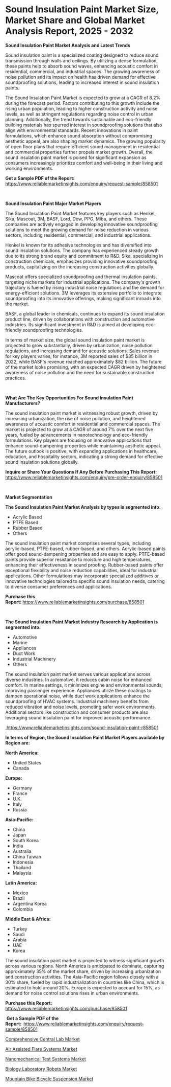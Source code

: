 <p><h1>Sound Insulation Paint Market Size, Market Share and Global Market Analysis Report, 2025 - 2032</h1></p><p><strong>Sound Insulation Paint Market Analysis and Latest Trends</strong></p>
<p><p>Sound insulation paint is a specialized coating designed to reduce sound transmission through walls and ceilings. By utilizing a dense formulation, these paints help to absorb sound waves, enhancing acoustic comfort in residential, commercial, and industrial spaces. The growing awareness of noise pollution and its impact on health has driven demand for effective soundproofing solutions, leading to increased interest in sound insulation paints.</p><p>The Sound Insulation Paint Market is expected to grow at a CAGR of 8.2% during the forecast period. Factors contributing to this growth include the rising urban population, leading to higher construction activity and noise levels, as well as stringent regulations regarding noise control in urban planning. Additionally, the trend towards sustainable and eco-friendly building materials has spurred interest in soundproofing solutions that also align with environmental standards. Recent innovations in paint formulations, which enhance sound absorption without compromising aesthetic appeal, are also shaping market dynamics. The growing popularity of open floor plans that require efficient sound management in residential and commercial properties further propels market growth. Overall, the sound insulation paint market is poised for significant expansion as consumers increasingly prioritize comfort and well-being in their living and working environments.</p></p>
<p><strong>Get a Sample PDF of the Report:&nbsp;</strong> <a href="https://www.reliablemarketinsights.com/enquiry/request-sample/858501?utm_campaign=3520&utm_medium=2&utm_source=Github&utm_content=ia&utm_term=31032025&utm_id=sound-insulation-paint">https://www.reliablemarketinsights.com/enquiry/request-sample/858501</a></p>
<p>&nbsp;</p>
<p><strong>Sound Insulation Paint Major Market Players</strong></p>
<p><p>The Sound Insulation Paint Market features key players such as Henkel, Sika, Mascoat, 3M, BASF, Lord, Dow, PPG, Miba, and others. These companies are actively engaged in developing innovative soundproofing solutions to meet the growing demand for noise reduction in various sectors, including residential, commercial, and industrial applications.</p><p>Henkel is known for its adhesive technologies and has diversified into sound insulation solutions. The company has experienced steady growth due to its strong brand equity and commitment to R&D. Sika, specializing in construction chemicals, emphasizes providing innovative soundproofing products, capitalizing on the increasing construction activities globally.</p><p>Mascoat offers specialized soundproofing and thermal insulation paints, targeting niche markets for industrial applications. The company's growth trajectory is fueled by rising industrial noise regulations and the demand for energy-efficient solutions. 3M leverages its extensive portfolio to integrate soundproofing into its innovative offerings, making significant inroads into the market.</p><p>BASF, a global leader in chemicals, continues to expand its sound insulation product line, driven by collaborations with construction and automotive industries. Its significant investment in R&D is aimed at developing eco-friendly soundproofing technologies.</p><p>In terms of market size, the global sound insulation paint market is projected to grow substantially, driven by urbanization, noise pollution regulations, and increasing demand for acoustic solutions. Sales revenue for key players varies; for instance, 3M reported sales of $35 billion in 2022, while BASF's revenue reached approximately $82 billion. The future of the market looks promising, with an expected CAGR driven by heightened awareness of noise pollution and the need for sustainable construction practices.</p></p>
<p>&nbsp;</p>
<p><strong>What Are The Key Opportunities For Sound Insulation Paint Manufacturers?</strong></p>
<p><p>The sound insulation paint market is witnessing robust growth, driven by increasing urbanization, the rise of noise pollution, and heightened awareness of acoustic comfort in residential and commercial spaces. The market is projected to grow at a CAGR of around 7% over the next five years, fueled by advancements in nanotechnology and eco-friendly formulations. Key players are focusing on innovative applications that enhance sound-dampening properties while maintaining aesthetic appeal. The future outlook is positive, with expanding applications in healthcare, education, and hospitality sectors, indicating a strong demand for effective sound insulation solutions globally.</p></p>
<p><strong>Inquire or Share Your Questions If Any Before Purchasing This Report:</strong> <a href="https://www.reliablemarketinsights.com/enquiry/pre-order-enquiry/858501?utm_campaign=3520&utm_medium=2&utm_source=Github&utm_content=ia&utm_term=31032025&utm_id=sound-insulation-paint">https://www.reliablemarketinsights.com/enquiry/pre-order-enquiry/858501</a></p>
<p>&nbsp;</p>
<p><strong>Market Segmentation</strong></p>
<p><strong>The Sound Insulation Paint Market Analysis by types is segmented into:</strong></p>
<p><ul><li>Acrylic Based</li><li>PTFE Based</li><li>Rubber Based</li><li>Others</li></ul></p>
<p><p>The sound insulation paint market comprises several types, including acrylic-based, PTFE-based, rubber-based, and others. Acrylic-based paints offer good sound-dampening properties and are easy to apply. PTFE-based paints provide superior resistance to moisture and high temperatures, enhancing their effectiveness in sound proofing. Rubber-based paints offer exceptional flexibility and noise reduction capabilities, ideal for industrial applications. Other formulations may incorporate specialized additives or innovative technologies tailored to specific sound insulation needs, catering to diverse consumer preferences and applications.</p></p>
<p><strong>Purchase this Report:&nbsp;</strong><a href="https://www.reliablemarketinsights.com/purchase/858501?utm_campaign=3520&utm_medium=2&utm_source=Github&utm_content=ia&utm_term=31032025&utm_id=sound-insulation-paint">https://www.reliablemarketinsights.com/purchase/858501</a></p>
<p>&nbsp;</p>
<p><strong>The Sound Insulation Paint Market Industry Research by Application is segmented into:</strong></p>
<p><ul><li>Automotive</li><li>Marine</li><li>Appliances</li><li>Duct Work</li><li>Industrial Machinery</li><li>Others</li></ul></p>
<p><p>The sound insulation paint market serves various applications across diverse industries. In automotive, it reduces cabin noise for enhanced comfort. In marine settings, it minimizes engine and environmental sounds, improving passenger experience. Appliances utilize these coatings to dampen operational noise, while duct work applications enhance the soundproofing of HVAC systems. Industrial machinery benefits from reduced vibration and noise levels, promoting safer work environments. Additional sectors like construction and consumer products are also leveraging sound insulation paint for improved acoustic performance.</p></p>
<p><a href="https://www.reliablemarketinsights.com/sound-insulation-paint-r858501?utm_campaign=3520&utm_medium=2&utm_source=Github&utm_content=ia&utm_term=31032025&utm_id=sound-insulation-paint">&nbsp;https://www.reliablemarketinsights.com/sound-insulation-paint-r858501</a></p>
<p><strong>In terms of Region, the Sound Insulation Paint Market Players available by Region are:</strong></p>
<p>
    <p> <strong> North America: </strong>
        <ul>
            <li>United States</li>
            <li>Canada</li>
        </ul>
        </p> 
    <p> <strong> Europe: </strong>
        <ul>
            <li>Germany</li>
            <li>France</li>
            <li>U.K.</li>
            <li>Italy</li>
            <li>Russia</li>
        </ul>
        </p> 
    <p> <strong> Asia-Pacific: </strong>
        <ul>
            <li>China</li>
            <li>Japan</li>
            <li>South Korea</li>
            <li>India</li>
            <li>Australia</li>
            <li>China Taiwan</li>
            <li>Indonesia</li>
            <li>Thailand</li>
            <li>Malaysia</li>
        </ul>
        </p> 
    <p> <strong> Latin America: </strong>
        <ul>
            <li>Mexico</li>
            <li>Brazil</li>
            <li>Argentina Korea</li>
            <li>Colombia</li>
        </ul>
        </p> 
    <p> <strong> Middle East & Africa: </strong>
        <ul>
            <li>Turkey</li>
            <li>Saudi</li>
            <li>Arabia</li>
            <li>UAE</li>
            <li>Korea</li>
        </ul>
    </p>
    </p>
<p><p>The sound insulation paint market is projected to witness significant growth across various regions. North America is anticipated to dominate, capturing approximately 35% of the market share, driven by increasing urbanization and construction activities. The Asia-Pacific region follows closely with a 30% share, fueled by rapid industrialization in countries like China, which is estimated to hold around 20%. Europe is expected to account for 15%, as demand for noise control solutions rises in urban environments.</p></p>
<p><strong>Purchase this Report: </strong><a href="https://www.reliablemarketinsights.com/purchase/858501?utm_campaign=3520&utm_medium=2&utm_source=Github&utm_content=ia&utm_term=31032025&utm_id=sound-insulation-paint">https://www.reliablemarketinsights.com/purchase/858501</a></p>
<p>&nbsp;<strong>Get a Sample PDF of the Report:&nbsp;&nbsp;</strong><a href="https://www.reliablemarketinsights.com/enquiry/request-sample/858501?utm_campaign=3520&utm_medium=2&utm_source=Github&utm_content=ia&utm_term=31032025&utm_id=sound-insulation-paint">https://www.reliablemarketinsights.com/enquiry/request-sample/858501</a></p>
<p><strong></strong></p>
<p><p><a href="https://www.linkedin.com/pulse/examining-comprehensive-central-lab-market-growth-size-trends-ae2ae?utm_campaign=3520&utm_medium=2&utm_source=Github&utm_content=ia&utm_term=31032025&utm_id=sound-insulation-paint">Comprehensive Central Lab Market</a></p><p><a href="https://www.linkedin.com/pulse/air-assisted-flare-systems-market-outlook-current-assessment-kzwre?utm_campaign=3520&utm_medium=2&utm_source=Github&utm_content=ia&utm_term=31032025&utm_id=sound-insulation-paint">Air Assisted Flare Systems Market</a></p><p><a href="https://www.linkedin.com/pulse/success-formula-growing-nanomechanical-test-systems-market-mtvpe?utm_campaign=3520&utm_medium=2&utm_source=Github&utm_content=ia&utm_term=31032025&utm_id=sound-insulation-paint">Nanomechanical Test Systems Market</a></p><p><a href="https://www.linkedin.com/pulse/biology-laboratory-robots-revenue-growth-report-2025--qtexe?utm_campaign=3520&utm_medium=2&utm_source=Github&utm_content=ia&utm_term=31032025&utm_id=sound-insulation-paint">Biology Laboratory Robots Market</a></p><p><a href="https://www.linkedin.com/pulse/mountain-bike-bicycle-suspension-market-forecast-2025-2032-cckse?utm_campaign=3520&utm_medium=2&utm_source=Github&utm_content=ia&utm_term=31032025&utm_id=sound-insulation-paint">Mountain Bike Bicycle Suspension Market</a></p></p>